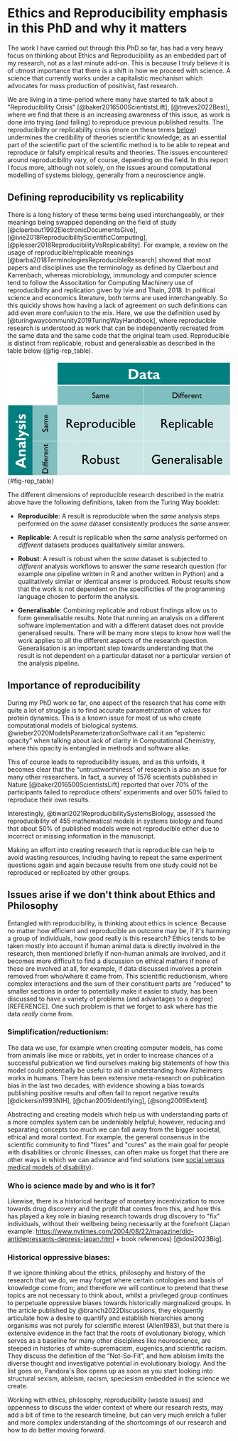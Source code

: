 # Ethics and Reproducibility emphasis in this PhD and why it matters

The work I have carried out through this PhD so far, has had a very heavy focus on thinking about Ethics and Reproducibility as an embedded part of my research, not as a last minute add-on. This is because I truly believe it is of utmost importance that there is a shift in how we proceed with science. A science that currently works under a capitalistic mechanism which advocates for mass production of positivist, fast research.

We are living in a time-period where many have started to talk about a "Reproducibility Crisis" [@baker2016500ScientistsLift], [@treves2022Best], where we find that there is an increasing awareness of this issue, as work is done into trying (and failing) to reproduce previous published results. The reproducibility or replicability crisis (more on these terms [below](#defining-reproducibility-vs-replicability)) undermines the credibility of theories scientific knowledge; as an essential part of the scientific part of the scientific method is to be able to repeat and reproduce or falsify empirical results and theories. The issues encountered around reproducibility vary, of course, depending on the field. In this report I focus more, although not solely, on the issues around computational modelling of systems biology, generally from a neuroscience angle.

## Defining reproducibility vs replicability
There is a long history of these terms being used interchangeably, or their meanings being swapped depending on the field of study [@claerbout1992ElectronicDocumentsGive], [@ivie2018ReproducibilityScientificComputing], [@plesser2018ReproducibilityVsReplicability]. For example, a review on the usage of reproducible/replicable meanings [@barba2018TerminologiesReproducibleResearch] showed that most papers and disciplines use the terminology as defined by Claerbout and Karrenbach, whereas microbiology, immunology and computer science tend to follow the Associtation for Computing Machinery use of reproducibility and replication given by Ivie and Thain, 2018. In political science and economics literature, both terms are used interchangeably. So this quickly shows how having a lack of agreement on such definitions can add even more confusion to the mix. 
Here, we use the definition used by [@turingwaycommunity2019TuringWayHandbook], where reproducible research is understood as work that can be independently recreated from the same data and the same code that the original team used. Reproducible is distinct from replicable, robust and generalisable as described in the table below (@fig-rep_table).

![How the Turing Way defines reproducible research.](reproducibility_terms.jpg){#fig-rep_table}

The different dimensions of reproducible research described in the matrix above have the following definitions, taken from the Turing Way booklet:

- **Reproducible**: A result is reproducible when the *same* analysis steps performed on the *same* dataset consistently produces the *same* answer.

- **Replicable**: A result is replicable when the *same* analysis performed on *different* datasets produces qualitatively similar answers.

- **Robust**: A result is robust when the *same* dataset is subjected to *different* analysis workflows to answer the *same* research question (for example one pipeline written in R and another written in Python) and a qualitatively similar or identical answer is produced. Robust results show that the work is not dependent on the specificities of the programming language chosen to perform the analysis.

- **Generalisable**: Combining replicable and robust findings allow us to form generalisable results. Note that running an analysis on a different software implementation and with a different dataset does not provide generalised results. There will be many more steps to know how well the work applies to all the different aspects of the research question. Generalisation is an important step towards understanding that the result is not dependent on a particular dataset nor a particular version of the analysis pipeline.

## Importance of reproducibility
During my PhD work so far, one aspect of the research that has come with quite a lot of struggle is to find accurate parametrization of values for protein dynamics. This is a known issue for most of us who create computational models of biological systems. @wieber2020ModelsParameterizationSoftware call it an “epistemic opacity” when talking about lack of clarity in Computational Chemistry, where this opacity is entangled in methods and software alike. 

This of course leads to reproducibility issues, and as this unfolds, it becomes clear that the “untrustworthiness” of research is also an issue for many other researchers. In fact, a survey of 1576 scientists published in Nature [@baker2016500ScientistsLift] reported that over 70% of the participants failed to reproduce others’ experiments and over 50% failed to reproduce their own results. 

Interestingly, @tiwari2021ReproducibilitySystemsBiology, assessed the reproducibility of 455 mathematical models in systems biology and found that about 50% of published models were not reproducible either due to incorrect or missing information in the manuscript.

Making an effort into creating research that is reproducible can help to avoid wasting resources, including having to repeat the same experiment questions again and again because results from one study could not be reproduced or replicated by other groups. 

## Issues arise if we don't think about Ethics and Philosophy
 Entangled with reproducibility, is thinking about ethics in science. Because no matter how efficient and reproducible an outcome may be, if it's harming a group of individuals, how good really is this research? Ethics tends to be taken mostly into account if human animal data is directly involved in the research, then mentioned briefly if non-human animals are involved, and it becomes more difficult to find a discussion on ethical matters if none of these are involved at all, for example, if data discussed involves a protein removed from who/where it came from. This scientific reductionism, where complex interactions and the sum of their constituent parts are "reduced" to smaller sections in order to potentially make it easier to study, has been discussed to have a variety of problems (and advantages to a degree) [REFERENCE]. One such problem is that we forget to ask where has the data *really* come from. 
 
### Simplification/reductionism:
 The data we use, for example when creating computer models, has come from animals like mice or rabbits, yet in order to increase chances of a successful publication we find ourselves making big statements of how this model could potentially be useful to aid in understanding how Alzheimers works in humans. There has been extensive meta-research on publication bias in the last two decades, with evidence showing a bias towards publishing positive results and often fail to report negative results [@dickersin1993NIH], [@chan2005Identifying], [@song2009Extent].

 Abstracting and creating models which help us with understanding parts of a more complex system can be undeniably helpful; however, reducing and separating concepts too much we can fall away from the bigger societal, ethical and moral context. For example, the general consensus in the scientific community to find "fixes" and "cures" as the main goal for people with disabilities or chronic illnesses, can often make us forget that there are other ways in which we can advance and find solutions (see [social versus medical models of disability](https://www.neurodivercitysg.com/medical-model-vs-social-model.html)). 
 
### Who is science made by and who is it for?
 Likewise, there is a historical heritage of monetary incentivization to move towards drug discovery and the profit that comes from this, and how this has played a key role in biasing research towards drug discovery to "fix" individuals, without their wellbeing being necessarily at the forefront (Japan example: https://www.nytimes.com/2004/08/22/magazine/did-antidepressants-depress-japan.html + book references) [@dosi2023Big].

### Historical oppressive biases:
 If we ignore thinking about the ethics, philosophy and history of the research that we do, we may forget where certain ontologies and basis of knowledge come from; and therefore we will continue to pretend that these topics are not necessary to think about, whilst a privileged group continues to perpetuate oppressive biases towards historically marginalized groups. In the article published by @branch2022Discussions, they eloquently articulate how a desire to quantify and establish hierarchies among organisms was not purely for scientific interest (Allen1983), but that there is extensive evidence in the fact that the roots of evolutionary biology, which serves as a baseline for many other disciplines like neuroscience, are steeped in histories of white-supremacism, eugenics,and scientific racism. They discuss the definition of the “Not-So-Fit”, and how ableism limits the diverse thought and investigative potential in evolutionary biology. And the list goes on, Pandora's Box opens up as soon as you start looking into structural sexism, ableism, racism, speciesism embedded in the science we create.

Working with ethics, philosophy, reproducibility (waste issues) and oppenness to discuss the wider context of where our research rests, may add a bit of time to the research timeline, but can very much enrich a fuller and more complex understanding of the shortcomings of our research and how to do better moving forward. 
